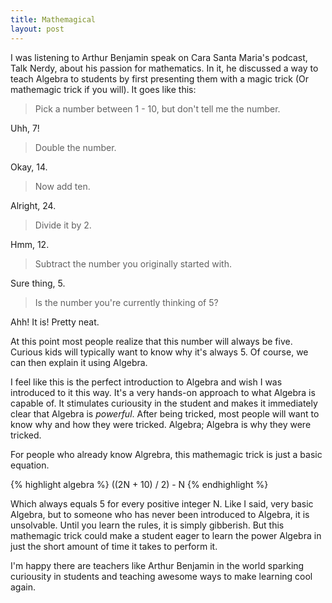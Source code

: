 ```yaml
---
title: Mathemagical
layout: post
---
```


I was listening to Arthur Benjamin speak on Cara Santa Maria's podcast, Talk Nerdy, about his passion for mathematics. In it, he discussed a way to teach Algebra to students by first presenting them with a magic trick (Or mathemagic trick if you will). It goes like this: 


>Pick a number between 1 - 10, but don't tell me the number. 

Uhh, 7! 

>Double the number. 

Okay, 14. 

>Now add ten. 

Alright, 24. 

>Divide it by 2. 

Hmm, 12. 

>Subtract the number you originally started with. 

Sure thing, 5. 

>Is the number you're currently thinking of 5? 

Ahh! It is! Pretty neat.  

At this point most people realize that this number will always be five. Curious kids will typically want to know why it's always 5. Of course, we can then explain it using Algebra.  

I feel like this is the perfect introduction to Algebra and wish I was introduced to it this way. It's a very hands-on approach to what Algebra is capable of. It stimulates curiousity in the student and makes it immediately clear that Algebra is *powerful*. After being tricked, most people will want to know why and how they were tricked. Algebra; Algebra is why they were tricked.  
 
For people who already know Algrebra, this mathemagic trick is just a basic equation. 

{% highlight algebra %}
((2N + 10) / 2) - N
{% endhighlight %}

Which always equals 5 for every positive integer N. Like I said, very basic Algebra, but to someone who has never been introduced to Algebra, it is unsolvable. Until you learn the rules, it is simply gibberish. But this mathemagic trick could make a student eager to learn the power Algebra in just the short amount of time it takes to perform it.  

I'm happy there are teachers like Arthur Benjamin in the world sparking curiousity in students and teaching awesome ways to make learning cool again.
